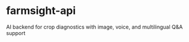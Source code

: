 # farmsight-api
AI backend for crop diagnostics with image, voice, and multilingual Q&amp;A support
